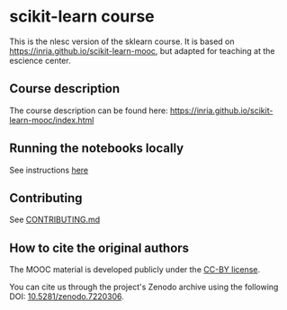 # scikit-learn course
This is the nlesc version of the sklearn course. It is based on https://inria.github.io/scikit-learn-mooc, but adapted for teaching at the escience center.

## Course description

The course description can be found here:
https://inria.github.io/scikit-learn-mooc/index.html

## Running the notebooks locally

See instructions [here](./local-install-instructions.md)

## Contributing

See [CONTRIBUTING.md](CONTRIBUTING.md)

## How to cite the original authors

The MOOC material is developed publicly under the [CC-BY
license](https://github.com/INRIA/scikit-learn-mooc/blob/main/LICENSE).

You can cite us through the project's Zenodo archive using the following DOI:
[10.5281/zenodo.7220306](https://doi.org/10.5281/zenodo.7220306).

